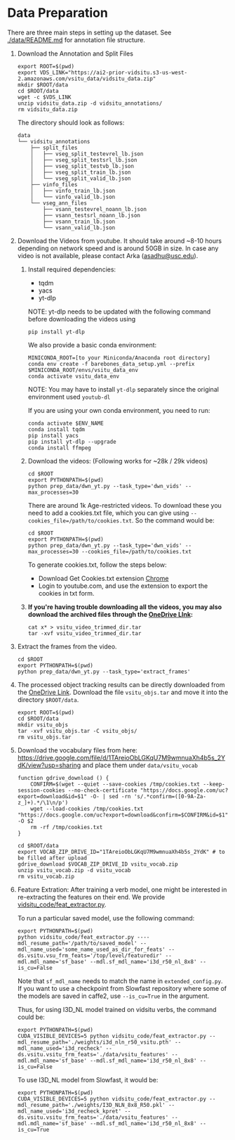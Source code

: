 # Data Preparation

There are three main steps in setting up the dataset. See [./data/README.md]('./data/README.md') for annotation file structure.

1.  Download the Annotation and Split Files
    ```
    export ROOT=$(pwd)
    export VDS_LINK="https://ai2-prior-vidsitu.s3-us-west-2.amazonaws.com/vsitu_data/vidsitu_data.zip"
    mkdir $ROOT/data
    cd $ROOT/data
    wget -c $VDS_LINK
    unzip vidsitu_data.zip -d vidsitu_annotations/
    rm vidsitu_data.zip
    ```

    The directory should look as follows:

    ```
    data
    └── vidsitu_annotations
        ├── split_files
        │   ├── vseg_split_testevrel_lb.json
        │   ├── vseg_split_testsrl_lb.json
        │   ├── vseg_split_testvb_lb.json
        │   ├── vseg_split_train_lb.json
        │   └── vseg_split_valid_lb.json
        ├── vinfo_files
        │   ├── vinfo_train_lb.json
        │   └── vinfo_valid_lb.json
        └── vseg_ann_files
            ├── vsann_testevrel_noann_lb.json
            ├── vsann_testsrl_noann_lb.json
            ├── vsann_train_lb.json
            └── vsann_valid_lb.json
    ```

1.  Download the Videos from youtube. It should take around ~8-10 hours depending on network speed and is around 50GB in size.
    In case any video is not available, please contact Arka (asadhu@usc.edu).

    1. Install required dependencies:

        - tqdm
        - yacs
        - yt-dlp

        NOTE: yt-dlp needs to be updated with the following command before downloading the videos using

        ```
        pip install yt-dlp
        ```

        We also provide a basic conda environment:
        ```
        MINICONDA_ROOT=[to your Miniconda/Anaconda root directory]
        conda env create -f barebones_data_setup.yml --prefix $MINICONDA_ROOT/envs/vsitu_data_env
        conda activate vsitu_data_env
        ```
        
        NOTE: You may have to install `yt-dlp` separately since the original environment used `youtub-dl` 

        If you are using your own conda environment, you need to run:
        ```
        conda activate $ENV_NAME
        conda install tqdm
        pip install yacs
        pip install yt-dlp --upgrade
        conda install ffmpeg
        ```

    1. Download the videos: (Following works for ~28k / 29k videos)
        ```
        cd $ROOT
        export PYTHONPATH=$(pwd)
        python prep_data/dwn_yt.py --task_type='dwn_vids' --max_processes=30
        ```

        There are around 1k Age-restricted videos. To download these you need to add a cookies.txt file, which you can give using `--cookies_file=/path/to/cookies.txt`. So the command would be:

        ```
        cd $ROOT
        export PYTHONPATH=$(pwd)
        python prep_data/dwn_yt.py --task_type='dwn_vids' --max_processes=30 --cookies_file=/path/to/cookies.txt
        ```


        To generate cookies.txt, follow the steps below:
        + Download Get Cookies.txt extension [Chrome](https://chrome.google.com/webstore/detail/get-cookiestxt/bgaddhkoddajcdgocldbbfleckgcbcid)
        + Login to youtube.com, and use the extension to export the cookies in txt form.
    1. **If you're having trouble downloading all the videos, you may also download the archived files through the [OneDrive LInk](https://cswashingtonedu-my.sharepoint.com/:f:/g/personal/gyang1_cs_washington_edu/EvL6LPB0RJtKj4dqPDca7OUB7wZyP3NM_tqTSWFniU5Ycw?e=o49qKi):**
        ```
        cat x* > vsitu_video_trimmed_dir.tar
        tar -xvf vsitu_video_trimmed_dir.tar
        ```


1.  Extract the frames from the video.

    ```
    cd $ROOT
    export PYTHONPATH=$(pwd)
    python prep_data/dwn_yt.py --task_type='extract_frames'
    ```

1. The processed object tracking results can be directly downloaded from the [OneDrive Link](https://cswashingtonedu-my.sharepoint.com/:f:/g/personal/gyang1_cs_washington_edu/EhxQNrPcX1xAjK9SLMWxFsEBTvmO-SLKe5fqvy6lhLzeyg?e=WQUhqp).
Download the file `vsitu_objs.tar` and move it into the directory `$ROOT/data`.

    ```
    export ROOT=$(pwd)
    cd $ROOT/data
    mkdir vsitu_objs
    tar -xvf vsitu_objs.tar -C vsitu_objs/
    rm vsitu_objs.tar
    ```

<!----/>
1.  Alternatively, you can skip the video download process and directly use the pre-extracted features from [google drive link](https://drive.google.com/file/d/1rBrRmew7Soul51MjLN6F55oTEzUfzyXv/view)

    To download directly on the remote, you can use the following convenience function

    ```
    function gdrive_download () {
        CONFIRM=$(wget --quiet --save-cookies /tmp/cookies.txt --keep-session-cookies --no-check-certificate "https://docs.google.com/uc?export=download&id=$1" -O- | sed -rn 's/.*confirm=([0-9A-Za-z_]+).*/\1\n/p')
        wget --load-cookies /tmp/cookies.txt "https://docs.google.com/uc?export=download&confirm=$CONFIRM&id=$1" -O $2
        rm -rf /tmp/cookies.txt
    }

    cd $ROOT/data
    export FEATURE_ZIP_DRIVE_ID="1rBrRmew7Soul51MjLN6F55oTEzUfzyXv" # to be filled after upload
    gdrive_download "1rBrRmew7Soul51MjLN6F55oTEzUfzyXv" vsitu_vidfeats_drive.zip
    unzip vsitu_vidfeats_drive.zip -d vsitu_vid_feats
    rm vsitu_vidfeats_drive.zip
    ```
<!--->

5. Download the vocabulary files from here: https://drive.google.com/file/d/1TAreioObLGKqU7M9wmnuaXh4b5s_2YdK/view?usp=sharing and place them under `data/vsitu_vocab`
    ```
    function gdrive_download () {
        CONFIRM=$(wget --quiet --save-cookies /tmp/cookies.txt --keep-session-cookies --no-check-certificate "https://docs.google.com/uc?export=download&id=$1" -O- | sed -rn 's/.*confirm=([0-9A-Za-z_]+).*/\1\n/p')
        wget --load-cookies /tmp/cookies.txt "https://docs.google.com/uc?export=download&confirm=$CONFIRM&id=$1" -O $2
        rm -rf /tmp/cookies.txt
    }

    cd $ROOT/data
    export VOCAB_ZIP_DRIVE_ID="1TAreioObLGKqU7M9wmnuaXh4b5s_2YdK" # to be filled after upload
    gdrive_download $VOCAB_ZIP_DRIVE_ID vsitu_vocab.zip
    unzip vsitu_vocab.zip -d vsitu_vocab
    rm vsitu_vocab.zip
    ```
    
1. Feature Extration: After training a verb model, one might be interested in re-extracting the features on their end. We provide [vidsitu_code/feat_extractor.py](vidsitu_code/feat_extractor.py). 

    To run a particular saved model, use the following command:
    ```
    export PYTHONPATH=$(pwd)
    python vidsitu_code/feat_extractor.py ----mdl_resume_path='/path/to/saved_model' --mdl_name_used='some_name_used_as_dir_for_feats' --ds.vsitu.vsu_frm_feats='/top/level/featuredir' --mdl.mdl_name='sf_base' --mdl.sf_mdl_name='i3d_r50_nl_8x8' --is_cu=False
    ```
    
    Note that `sf_mdl_name` needs to match the name in `extended_config.py`. If you want to use a checkpoint from Slowfast repository where some of the models are saved in caffe2, use `--is_cu=True` in the argument.
    
    Thus, for using I3D_NL model trained on vidsitu verbs, the command could be:
    ```
    export PYTHONPATH=$(pwd)
    CUDA_VISIBLE_DEVICES=5 python vidsitu_code/feat_extractor.py --mdl_resume_path='./weights/i3d_nln_r50_vsitu.pth' --mdl_name_used='i3d_recheck' --ds.vsitu.vsitu_frm_feats='./data/vsitu_features' --mdl.mdl_name='sf_base' --mdl.sf_mdl_name='i3d_r50_nl_8x8' --is_cu=False
    ```
    
    To use I3D_NL model from Slowfast, it would be:

    ```
    export PYTHONPATH=$(pwd)
    CUDA_VISIBLE_DEVICES=5 python vidsitu_code/feat_extractor.py --mdl_resume_path='./weights/I3D_NLN_8x8_R50.pkl' --mdl_name_used='i3d_recheck_kpret' --ds.vsitu.vsitu_frm_feats='./data/vsitu_features' --mdl.mdl_name='sf_base' --mdl.sf_mdl_name='i3d_r50_nl_8x8' --is_cu=True    
    ```


